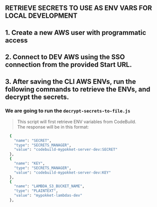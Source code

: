 ## RETRIEVE SECRETS TO USE AS ENV VARS FOR LOCAL DEVELOPMENT

## 1. Create a new AWS user with programmatic access

## 2.  Connect to DEV AWS using the SSO connection from the provided Start URL.

## 3.  After saving the CLI AWS ENVs, run the following commands to retrieve the ENVs, and decrypt the secrets.

### We are going to run the `decrypt-secrets-to-file.js`
>This script will first retrieve ENV variables from CodeBuild.  
>The response will be in this format: 
```bash
  {
    "name": "SECRET",
    "type": "SECRETS_MANAGER",
    "value": "codebuild-mypokket-server-dev:SECRET"
  },
  {
    "name": "KEY",
    "type": "SECRETS_MANAGER",
    "value": "codebuild-mypokket-server-dev:KEY"
  },
  {
    "name": "LAMBDA_S3_BUCKET_NAME",
    "type": "PLAINTEXT",
    "value": "mypokket-lambdas-dev"
  },
```
